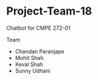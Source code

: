 # Project-Team-18

Chatbot for CMPE 272-01

Team
* Chandan Paranjape
* Mohit Shah
* Keval Shah
* Sunny Udhani
